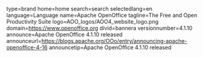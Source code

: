 type=brand
home=home
search=search
selectedlang=en
language=Language
name=Apache OpenOffice
tagline=The Free and Open Productivity Suite
logo=AOO_logos/AOO4_website_logo.png
domain=https://www.openoffice.org
divid=bannera
versionnumber=4.1.10
announce=Apache OpenOffice 4.1.10 released
announceurl=https://blogs.apache.org/OOo/entry/announcing-apache-openoffice-4-16
announcetip=Apache OpenOffice 4.1.10 released
~~~~~~
